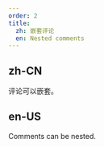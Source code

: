 ```yaml
---
order: 2
title:
  zh: 嵌套评论
  en: Nested comments
---
```


## zh-CN

评论可以嵌套。

## en-US

Comments can be nested.

